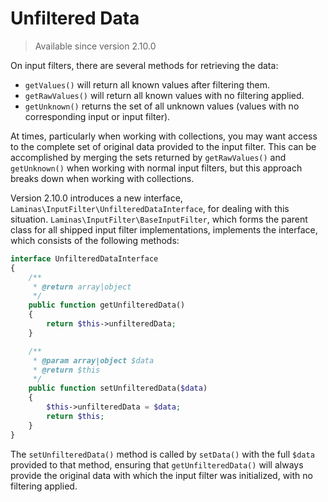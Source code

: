 # Unfiltered Data

> Available since version 2.10.0

On input filters, there are several methods for retrieving the data:

- `getValues()` will return all known values after filtering them.
- `getRawValues()` will return all known values with no filtering applied.
- `getUnknown()` returns the set of all unknown values (values with no
  corresponding input or input filter).

At times, particularly when working with collections, you may want access to the
complete set of original data provided to the input filter. This can be
accomplished by merging the sets returned by `getRawValues()` and
`getUnknown()` when working with normal input filters, but this approach breaks
down when working with collections.

Version 2.10.0 introduces a new interface, `Laminas\InputFilter\UnfilteredDataInterface`,
for dealing with this situation. `Laminas\InputFilter\BaseInputFilter`, which
forms the parent class for all shipped input filter implementations, implements
the interface, which consists of the following methods:

```php
interface UnfilteredDataInterface
{
    /**
     * @return array|object
     */
    public function getUnfilteredData()
    {
        return $this->unfilteredData;
    }

    /**
     * @param array|object $data
     * @return $this
     */
    public function setUnfilteredData($data)
    {
        $this->unfilteredData = $data;
        return $this;
    }
}
```

The `setUnfilteredData()` method is called by `setData()` with the full `$data`
provided to that method, ensuring that `getUnfilteredData()` will always provide
the original data with which the input filter was initialized, with no filtering
applied.

